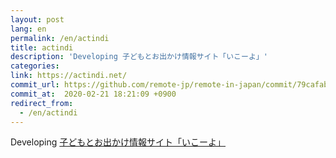 ```yaml
---
layout: post
lang: en
permalink: /en/actindi
title: actindi
description: 'Developing 子どもとお出かけ情報サイト「いこーよ」'
categories: 
link: https://actindi.net/
commit_url: https://github.com/remote-jp/remote-in-japan/commit/79cafab0e3d6fe36889fb880dbaae4ba9e7ac68f
commit_at:  2020-02-21 18:21:09 +0900
redirect_from:
  - /en/actindi
---
```


<p>Developing <a href="https://iko-yo.net/">子どもとお出かけ情報サイト「いこーよ」</a></p>
